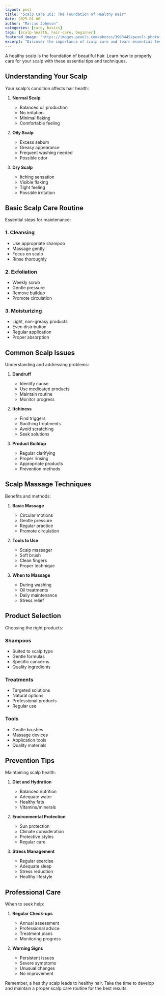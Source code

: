 ```yaml
---
layout: post
title: "Scalp Care 101: The Foundation of Healthy Hair"
date: 2025-01-06
author: "Marcus Johnson"
categories: [care, basics]
tags: [scalp-health, hair-care, beginner]
featured_image: "https://images.pexels.com/photos/3993449/pexels-photo-3993449.jpeg"
excerpt: "Discover the importance of scalp care and learn essential techniques for maintaining a healthy scalp."
---
```


A healthy scalp is the foundation of beautiful hair. Learn how to properly care for your scalp with these essential tips and techniques.

## Understanding Your Scalp

Your scalp's condition affects hair health:

1. **Normal Scalp**
   - Balanced oil production
   - No irritation
   - Minimal flaking
   - Comfortable feeling

2. **Oily Scalp**
   - Excess sebum
   - Greasy appearance
   - Frequent washing needed
   - Possible odor

3. **Dry Scalp**
   - Itching sensation
   - Visible flaking
   - Tight feeling
   - Possible irritation

## Basic Scalp Care Routine

Essential steps for maintenance:

### 1. Cleansing
- Use appropriate shampoo
- Massage gently
- Focus on scalp
- Rinse thoroughly

### 2. Exfoliation
- Weekly scrub
- Gentle pressure
- Remove buildup
- Promote circulation

### 3. Moisturizing
- Light, non-greasy products
- Even distribution
- Regular application
- Proper absorption

## Common Scalp Issues

Understanding and addressing problems:

1. **Dandruff**
   - Identify cause
   - Use medicated products
   - Maintain routine
   - Monitor progress

2. **Itchiness**
   - Find triggers
   - Soothing treatments
   - Avoid scratching
   - Seek solutions

3. **Product Buildup**
   - Regular clarifying
   - Proper rinsing
   - Appropriate products
   - Prevention methods

## Scalp Massage Techniques

Benefits and methods:

1. **Basic Massage**
   - Circular motions
   - Gentle pressure
   - Regular practice
   - Promote circulation

2. **Tools to Use**
   - Scalp massager
   - Soft brush
   - Clean fingers
   - Proper technique

3. **When to Massage**
   - During washing
   - Oil treatments
   - Daily maintenance
   - Stress relief

## Product Selection

Choosing the right products:

### Shampoos
- Suited to scalp type
- Gentle formulas
- Specific concerns
- Quality ingredients

### Treatments
- Targeted solutions
- Natural options
- Professional products
- Regular use

### Tools
- Gentle brushes
- Massage devices
- Application tools
- Quality materials

## Prevention Tips

Maintaining scalp health:

1. **Diet and Hydration**
   - Balanced nutrition
   - Adequate water
   - Healthy fats
   - Vitamins/minerals

2. **Environmental Protection**
   - Sun protection
   - Climate consideration
   - Protective styles
   - Regular care

3. **Stress Management**
   - Regular exercise
   - Adequate sleep
   - Stress reduction
   - Healthy lifestyle

## Professional Care

When to seek help:

1. **Regular Check-ups**
   - Annual assessment
   - Professional advice
   - Treatment plans
   - Monitoring progress

2. **Warning Signs**
   - Persistent issues
   - Severe symptoms
   - Unusual changes
   - No improvement

Remember, a healthy scalp leads to healthy hair. Take the time to develop and maintain a proper scalp care routine for the best results.